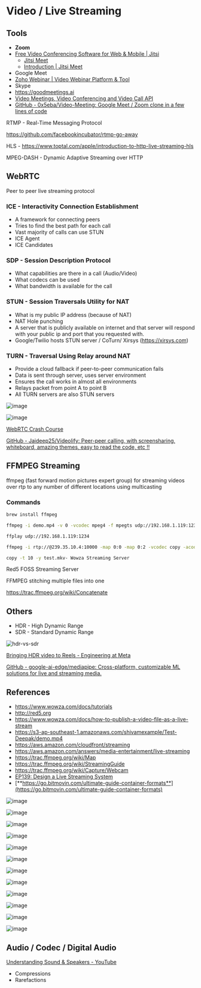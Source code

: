 # Video / Live Streaming

## Tools

- **Zoom**
- [Free Video Conferencing Software for Web & Mobile | Jitsi](https://jitsi.org)
    - [Jitsi Meet](https://meet.jit.si)
    - [Introduction | Jitsi Meet](https://jitsi.github.io/handbook/docs/intro)
- Google Meet
- [Zoho Webinar | Video Webinar Platform & Tool](https://www.zoho.com/webinar/)
- Skype
- https://goodmeetings.ai
- [Video Meetings, Video Conferencing and Video Call API](https://whereby.com/)
- [GitHub - 0x5eba/Video-Meeting: Google Meet / Zoom clone in a few lines of code](https://github.com/0x5eba/Video-Meeting)

RTMP - Real-Time Messaging Protocol

https://github.com/facebookincubator/rtmp-go-away

HLS - https://www.toptal.com/apple/introduction-to-http-live-streaming-hls

MPEG-DASH - Dynamic Adaptive Streaming over HTTP

## WebRTC

Peer to peer live streaming protocol

### ICE - Interactivity Connection Establishment

- A framework for connecting peers
- Tries to find the best path for each call
- Vast majority of calls can use STUN
- ICE Agent
- ICE Candidates

### SDP - Session Description Protocol

- What capabilities are there in a call (Audio/Video)
- What codecs can be used
- What bandwidth is available for the call

### STUN - Session Traversals Utility for NAT

- What is my public IP address (because of NAT)
- NAT Hole punching
- A server that is publicly available on internet and that server will respond with your public ip and port that you requested with.
- Google/Twilio hosts STUN server / CoTurn/ Xirsys (https://xirsys.com)

### TURN - Traversal Using Relay around NAT

- Provide a cloud fallback if peer-to-peer communication fails
- Data is sent through server, uses server environment
- Ensures the call works in almost all environments
- Relays packet from point A to point B
- All TURN servers are also STUN servers

![image](../../media/Video-Live-Streaming-image1.jpg)

![image](../../media/Video-Live-Streaming-image2.jpg)

[WebRTC Crash Course](https://youtu.be/FExZvpVvYxA)

[GitHub - Jaideep25/Videolify: Peer-peer calling, with screensharing, whiteboard, amazing themes, easy to read the code, etc !!](https://github.com/Jaideep25/Videolify)

## FFMPEG Streaming

ffmpeg (fast forward motion pictures expert group) for streaming videos over rtp to any number of different locations using multicasting

### Commands

```bash
brew install ffmpeg

ffmpeg -i demo.mp4 -v 0 -vcodec mpeg4 -f mpegts udp://192.168.1.119:1234

ffplay udp://192.168.1.119:1234

ffmpeg -i rtp://@239.35.10.4:10000 -map 0:0 -map 0:2 -vcodec copy -acodec

copy -t 10 -y test.mkv- Wowza Streaming Server
```

Red5 FOSS Streaming Server

FFMPEG stitching multiple files into one

https://trac.ffmpeg.org/wiki/Concatenate

## Others

- HDR - High Dynamic Range
- SDR - Standard Dynamic Range

![hdr-vs-sdr](../../media/Pasted%20image%2020230718133117.jpg)

[Bringing HDR video to Reels - Engineering at Meta](https://engineering.fb.com/2023/07/17/video-engineering/hdr-video-reels-meta/)

[GitHub - google-ai-edge/mediapipe: Cross-platform, customizable ML solutions for live and streaming media.](https://github.com/google-ai-edge/mediapipe)

## References

- https://www.wowza.com/docs/tutorials
- http://red5.org
- https://www.wowza.com/docs/how-to-publish-a-video-file-as-a-live-stream
- https://s3-ap-southeast-1.amazonaws.com/shivamexample/Test-Deepak/demo.mp4
- https://aws.amazon.com/cloudfront/streaming
- https://aws.amazon.com/answers/media-entertainment/live-streaming
- https://trac.ffmpeg.org/wiki/Map
- https://trac.ffmpeg.org/wiki/StreamingGuide
- https://trac.ffmpeg.org/wiki/Capture/Webcam
- [EP139: Design a Live Streaming System](https://blog.bytebytego.com/p/ep139-design-a-live-streaming-system)
- [**https://go.bitmovin.com/ultimate-guide-container-formats**](https://go.bitmovin.com/ultimate-guide-container-formats)

![image](../../media/Video-Live-Streaming-image3.jpg)

![image](../../media/Video-Live-Streaming-image4.jpg)

![image](../../media/Video-Live-Streaming-image5.jpg)

![image](../../media/Video-Live-Streaming-image6.jpg)

![image](../../media/Video-Live-Streaming-image7.jpg)

![image](../../media/Video-Live-Streaming-image8.jpg)

![image](../../media/Video-Live-Streaming-image9.jpg)

![image](../../media/Video-Live-Streaming-image10.jpg)

![image](../../media/Video-Live-Streaming-image11.jpg)

![image](../../media/Video-Live-Streaming-image13.jpg)

![image](../../media/Video-Live-Streaming-image14.jpg)

![image](../../media/Video-Live-Streaming-image15.jpg)

## Audio / Codec / Digital Audio

[Understanding Sound & Speakers - YouTube](https://www.youtube.com/playlist?list=PL6rx9p3tbsMvYWeYUTNuRNMLXn0eyJvub)

- Compressions
- Rarefactions
